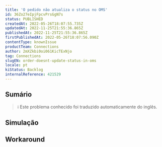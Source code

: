 ```yaml
---
title: 'O pedido não atualiza o status no OMS'
id: 36Zo27eIpjFpcvPrsGgN7s
status: PUBLISHED
createdAt: 2022-05-26T18:07:55.735Z
updatedAt: 2022-11-25T21:55:36.865Z
publishedAt: 2022-11-25T21:55:36.865Z
firstPublishedAt: 2022-05-26T18:07:56.090Z
contentType: knownIssue
productTeam: Connections
author: 2mXZkbi0oi061KicTExNjo
tag: Connections
slugEN: order-doesnt-update-status-in-oms
locale: pt
kiStatus: Backlog
internalReference: 421529
---
```


## Sumário

>ℹ️ Este problema conhecido foi traduzido automaticamente do inglês.



## Simulação



## Workaround



